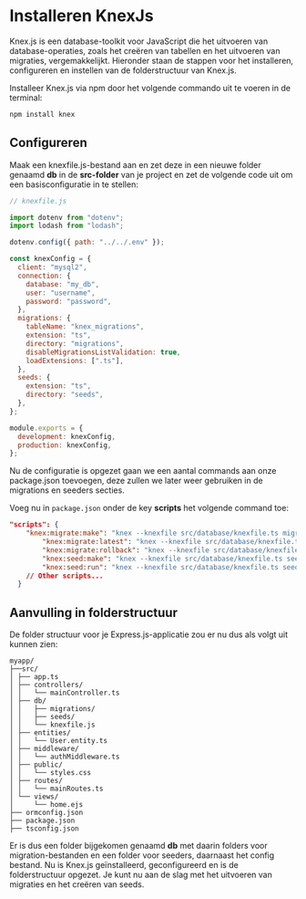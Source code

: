 # Installeren KnexJs

Knex.js is een database-toolkit voor JavaScript die het uitvoeren van database-operaties, zoals het creëren van tabellen en het uitvoeren van migraties, vergemakkelijkt. Hieronder staan de stappen voor het installeren, configureren en instellen van de folderstructuur van Knex.js.

Installeer Knex.js via npm door het volgende commando uit te voeren in de terminal:

```bash
npm install knex
```

## Configureren

Maak een knexfile.js-bestand aan en zet deze in een nieuwe folder genaamd **db** in de **src-folder** van je project en zet de volgende code uit om een basisconfiguratie in te stellen:

```javascript
// knexfile.js

import dotenv from "dotenv";
import lodash from "lodash";

dotenv.config({ path: "../../.env" });

const knexConfig = {
  client: "mysql2",
  connection: {
    database: "my_db",
    user: "username",
    password: "password",
  },
  migrations: {
    tableName: "knex_migrations",
    extension: "ts",
    directory: "migrations",
    disableMigrationsListValidation: true,
    loadExtensions: [".ts"],
  },
  seeds: {
    extension: "ts",
    directory: "seeds",
  },
};

module.exports = {
  development: knexConfig,
  production: knexConfig,
};
```

Nu de configuratie is opgezet gaan we een aantal commands aan onze package.json toevoegen, deze zullen we later weer gebruiken in de migrations en seeders secties.

Voeg nu in `package.json` onder de key **scripts** het volgende command toe:

```json
"scripts": {
    "knex:migrate:make": "knex --knexfile src/database/knexfile.ts migrate:make -x ts",
		"knex:migrate:latest": "knex --knexfile src/database/knexfile.ts migrate:latest",
		"knex:migrate:rollback": "knex --knexfile src/database/knexfile.ts migrate:rollback",
		"knex:seed:make": "knex --knexfile src/database/knexfile.ts seed:make -x ts",
		"knex:seed:run": "knex --knexfile src/database/knexfile.ts seed:run",
    // Other scripts...
  }
```

## Aanvulling in folderstructuur

De folder structuur voor je Express.js-applicatie zou er nu dus als volgt uit kunnen zien:

```
myapp/
├──src/
│ ├── app.ts
│ ├── controllers/
│ │   └── mainController.ts
│ ├── db/
│ │   ├── migrations/
│ │   ├── seeds/
│ │   └── knexfile.js
│ ├── entities/
│ │   └── User.entity.ts
│ ├── middleware/
│ │   └── authMiddleware.ts
│ ├── public/
│ │   └── styles.css
│ ├── routes/
│ │   └── mainRoutes.ts
│ └── views/
│     └── home.ejs
├── ormconfig.json
├── package.json
├── tsconfig.json
```

Er is dus een folder bijgekomen genaamd **db** met daarin folders voor migration-bestanden en een folder voor seeders, daarnaast het config bestand.
Nu is Knex.js geïnstalleerd, geconfigureerd en is de folderstructuur opgezet. Je kunt nu aan de slag met het uitvoeren van migraties en het creëren van seeds.
